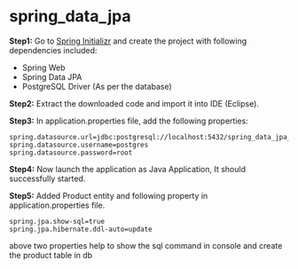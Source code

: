 # spring_data_jpa

**Step1:** Go to [Spring Initializr](https://start.spring.io/) and create the project with following dependencies included: 
- Spring Web
- Spring Data JPA
- PostgreSQL Driver (As per the database)


**Step2:** Extract the downloaded code and import it into IDE (Eclipse).


**Step3:** In application.properties file, add the following properties: 

```
spring.datasource.url=jdbc:postgresql://localhost:5432/spring_data_jpa_demo
spring.datasource.username=postgres
spring.datasource.password=root
```


**Step4:** Now launch the application as Java Application, It should successfully started.


**Step5:** Added Product entity and following property in application.properties file. 

```
spring.jpa.show-sql=true
spring.jpa.hibernate.ddl-auto=update
```

above two properties help to show the sql command in console and create the product table in db
